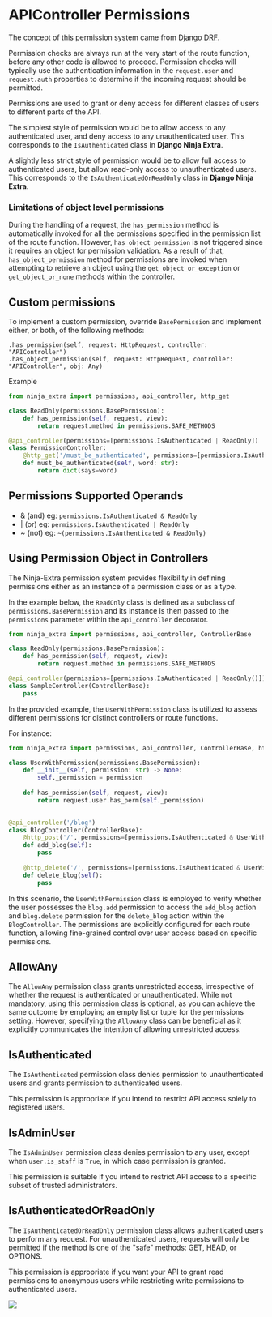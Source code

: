 # **APIController Permissions**

The concept of this permission system came from Django [DRF](https://www.django-rest-framework.org/api-guide/permissions/).

Permission checks are always run at the very start of the route function, before any other code is allowed to proceed. 
Permission checks will typically use the authentication information in the `request.user` and `request.auth` properties to determine if the incoming request should be permitted.

Permissions are used to grant or deny access for different classes of users to different parts of the API.

The simplest style of permission would be to allow access to any authenticated user, and deny access to any unauthenticated user. 
This corresponds to the `IsAuthenticated` class in **Django Ninja Extra**.

A slightly less strict style of permission would be to allow full access to authenticated users, but allow read-only access to unauthenticated users. 
This corresponds to the `IsAuthenticatedOrReadOnly` class in **Django Ninja Extra**.

### **Limitations of object level permissions**
During the handling of a request, the `has_permission` method is automatically invoked for all the permissions specified 
in the permission list of the route function. However, `has_object_permission` is not triggered since 
it requires an object for permission validation. As a result of that, `has_object_permission` method for permissions are
invoked when attempting to retrieve an object using the `get_object_or_exception` 
or `get_object_or_none` methods within the controller.

## **Custom permissions**

To implement a custom permission, override `BasePermission` and implement either, or both, of the following methods:

    .has_permission(self, request: HttpRequest, controller: "APIController")
    .has_object_permission(self, request: HttpRequest, controller: "APIController", obj: Any)
Example

```python
from ninja_extra import permissions, api_controller, http_get

class ReadOnly(permissions.BasePermission):
    def has_permission(self, request, view):
        return request.method in permissions.SAFE_METHODS

@api_controller(permissions=[permissions.IsAuthenticated | ReadOnly])
class PermissionController:
    @http_get('/must_be_authenticated', permissions=[permissions.IsAuthenticated])
    def must_be_authenticated(self, word: str):
        return dict(says=word)
```


## **Permissions Supported Operands**
- & (and) eg: `permissions.IsAuthenticated & ReadOnly`
- | (or) eg: `permissions.IsAuthenticated | ReadOnly`
- ~ (not) eg: `~(permissions.IsAuthenticated & ReadOnly)`


## **Using Permission Object in Controllers**

The Ninja-Extra permission system provides flexibility in defining permissions either as an instance of a permission class or as a type.

In the example below, the `ReadOnly` class is defined as a subclass of `permissions.BasePermission` and 
its instance is then passed to the `permissions` parameter within the `api_controller` decorator.

```python
from ninja_extra import permissions, api_controller, ControllerBase

class ReadOnly(permissions.BasePermission):
    def has_permission(self, request, view):
        return request.method in permissions.SAFE_METHODS

@api_controller(permissions=[permissions.IsAuthenticated | ReadOnly()])
class SampleController(ControllerBase):
    pass
```

In the provided example, the `UserWithPermission` class is utilized to assess different permissions for distinct controllers or route functions.

For instance:
```python
from ninja_extra import permissions, api_controller, ControllerBase, http_post, http_delete

class UserWithPermission(permissions.BasePermission):
    def __init__(self, permission: str) -> None:
        self._permission = permission
    
    def has_permission(self, request, view):
        return request.user.has_perm(self._permission)
    

@api_controller('/blog')
class BlogController(ControllerBase):
    @http_post('/', permissions=[permissions.IsAuthenticated & UserWithPermission('blog.add')])
    def add_blog(self):
        pass
    
    @http_delete('/', permissions=[permissions.IsAuthenticated & UserWithPermission('blog.delete')])
    def delete_blog(self):
        pass
```

In this scenario, the `UserWithPermission` class is employed to verify whether the user possesses the `blog.add` 
permission to access the `add_blog` action and `blog.delete` permission for the `delete_blog` action within the `BlogController`. 
The permissions are explicitly configured for each route function, allowing fine-grained control over user access based on specific permissions.

## **AllowAny**
The `AllowAny` permission class grants unrestricted access, irrespective of whether the request is authenticated or unauthenticated. While not mandatory, using this permission class is optional, as you can achieve the same outcome by employing an empty list or tuple for the permissions setting. 
However, specifying the `AllowAny` class can be beneficial as it explicitly communicates the intention of allowing unrestricted access.

## **IsAuthenticated**
The `IsAuthenticated` permission class denies permission to unauthenticated users and grants permission to authenticated users. 

This permission is appropriate if you intend to restrict API access solely to registered users.

## **IsAdminUser**
The `IsAdminUser` permission class denies permission to any user, except when `user.is_staff` is `True`, 
in which case permission is granted. 

This permission is suitable if you intend to restrict API access to a 
specific subset of trusted administrators.

## **IsAuthenticatedOrReadOnly**
The `IsAuthenticatedOrReadOnly` permission class allows authenticated users to perform any request. 
For unauthenticated users, requests will only be permitted if the method is one of the "safe" methods: GET, HEAD, or OPTIONS. 

This permission is appropriate if you want your API to grant read permissions to anonymous users while restricting write permissions to authenticated users.

<img style="object-fit: cover; object-position: 50% 50%;" loading="lazy" fetchpriority="auto" aria-hidden="true" draggable="false" src="https://picsum.photos/825/47.jpg">
